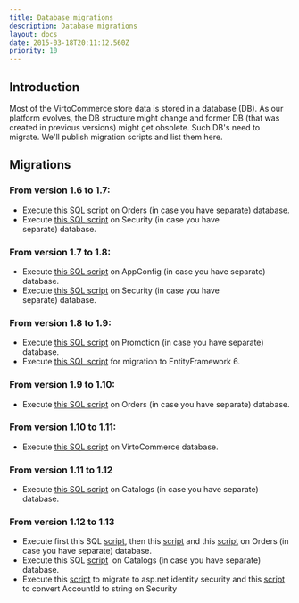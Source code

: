 ```yaml
---
title: Database migrations
description: Database migrations
layout: docs
date: 2015-03-18T20:11:12.560Z
priority: 10
---
```

## Introduction

Most of the VirtoCommerce store data is stored in a database (DB). As our platform evolves, the DB structure might change and former DB (that was created in previous versions) might get obsolete. Such DB's need to migrate. We'll publish migration scripts and list them here.

## Migrations

### From version 1.6 to 1.7:

* Execute <a href="../../assets/files/OrdersMigration_1_7.sql">this SQL script</a> on Orders (in case you have separate) database.
* Execute <a href="../../assets/files/SecurityMigration_1_7.sql">this SQL script</a> on Security (in case you have separate) database.

### From version 1.7 to 1.8:

* Execute <a href="../../assets/files/AppConfigMigration_1_8.sql">this SQL script</a> on AppConfig (in case you have separate) database.
* Execute <a href="../../assets/files/SecurityMigration_1_8.sql">this SQL script</a> on Security (in case you have separate) database.

### From version 1.8 to 1.9:

* Execute <a href="../../assets/files/PromotionMigration_1_9.sql">this SQL script</a> on Promotion (in case you have separate) database.
* Execute <a href="../../assets/files/MigrateFromEF5toEF6.sql">this SQL script</a> for migration to EntityFramework 6.

### From version 1.9 to 1.10:

* Execute <a href="../../assets/files/OrderTotals_1_10.sql">this SQL script</a> on Orders (in case you have separate) database.

### From version 1.10 to 1.11:

* Execute <a href="../../assets/files/Stored procedures_1_11.sql">this SQL script</a> on VirtoCommerce database.

### From version 1.11 to 1.12

* Execute <a href="../../assets/files/EditorialReviewLocale_SeoTriggers_1_12.sql">this SQL script</a> on Catalogs (in case you have separate) database.

### From version 1.12 to 1.13

* Execute first this SQL <a href="../../assets/files/LineItemWeightAndParent_1.13.sql">script</a>, then this <a href="../../assets/files/ShipmentOptions_1.13.sql">script</a> and this <a href="../../assets/files/Indexes_1.13.sql">script</a> on Orders (in case you have separate) database.
* Execute this SQL <a href="../../assets/files/OptionalPropertySet_1.13.sql">script</a>  on Catalogs (in case you have separate) database.
* Execute this <a href="../../assets/files/MigrateToIndentitySecurity.sql">script</a> to migrate to asp.net identity security and this <a href="../../assets/files/AccountIdToString_1.13.sql">script</a> to convert AccountId to string on Security